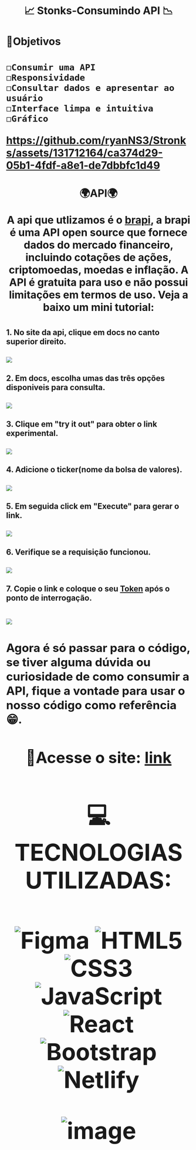 <h1 align="center">📈 Stonks-Consumindo API 📉<h1>






<h1>

<h1>📌Objetivos<h1>

    ◻Consumir uma API
    ◻Responsividade
    ◻Consultar dados e apresentar ao usuário
    ◻Interface limpa e intuitiva
    ◻Gráfico
    
https://github.com/ryanNS3/Stronks/assets/131712164/ca374d29-05b1-4fdf-a8e1-de7dbbfc1d49

<h1 align="center">
    🌍API🌍
    <p>A api que utlizamos é o <a href="https://brapi.dev/">brapi</a>, a brapi é uma API open source que fornece dados do mercado financeiro, incluindo cotações de ações, criptomoedas, moedas e inflação. A API é gratuita para uso e não possui limitações em termos de uso.
    Veja a baixo um mini tutorial:
    <p>
        
<h1>

<h2>
    1. No site da api, clique em docs no canto superior direito.
<h2>
    <img src="./src/imgs/tutorial-1.PNG">

<h2>
      2. Em docs, escolha umas das três opções disponiveis para consulta.
<h2>
    <img src="./src/imgs/tutorial-2.PNG">

<h2>
    3. Clique em "try it out" para obter o link experimental.
<h2>
    <img src="./src/imgs/tutorial-3.PNG">

<h2>
    4. Adicione o ticker(nome da bolsa de valores).
<h2>
    <img src="./src/imgs/tutorial-4.PNG">
<h2>
    5. Em seguida click em "Execute" para gerar o link.
<h2>
      <img src="./src/imgs/tutorial-5.PNG">
<h2>
    6. Verifique se a requisição funcionou.
<h2>
    <img src="./src/imgs/tutorial-6.PNG">
<h2>
    7. Copie o link e coloque o seu <a href="https://brapi.dev/dashboard">Token<a> após o ponto de interrogação.
<h2>
    <img src="./src/imgs/tutorial-8.PNG">
<h2>Agora é só passar para o código, se tiver alguma dúvida ou curiosidade de como consumir a API, fique a vontade para usar o nosso código como referência😁.<h2>

<h1 align="center">📎Acesse o site: <a href="https://stronkss.netlify.app/"> link<a>

<h2 align="center">💻 TECNOLOGIAS UTILIZADAS:
   
<h2>
   
![Figma](https://img.shields.io/badge/figma-%23F24E1E.svg?style=for-the-badge&logo=figma&logoColor=white)
![HTML5](https://img.shields.io/badge/html5-%23E34F26.svg?style=for-the-badge&logo=html5&logoColor=white)
![CSS3](https://img.shields.io/badge/css3-%231572B6.svg?style=for-the-badge&logo=css3&logoColor=white)
![JavaScript](https://img.shields.io/badge/javascript-%23323330.svg?style=for-the-badge&logo=javascript&logoColor=%23F7DF1E)
![React](https://img.shields.io/badge/react-%2320232a.svg?style=for-the-badge&logo=react&logoColor=%2361DAFB)
![Bootstrap](https://img.shields.io/badge/bootstrap-%238511FA.svg?style=for-the-badge&logo=bootstrap&logoColor=white)
![Netlify](https://img.shields.io/badge/netlify-%23000000.svg?style=for-the-badge&logo=netlify&logoColor=#00C7B7)
        

![image](https://github.com/ryanNS3/Stronks/assets/131711415/854b7a4a-ef46-4923-bff2-269a65a68a4a)
    



